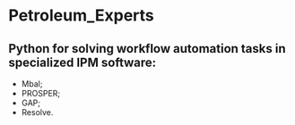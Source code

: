 # Petroleum_Experts
## Python for solving workflow automation tasks in specialized IPM software: 
- Mbal;
- PROSPER;
- GAP;
- Resolve.
